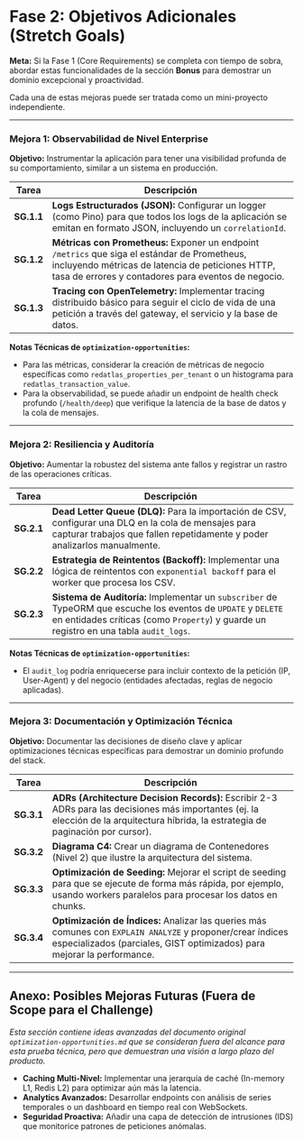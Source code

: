 # Fase 2: Objetivos Adicionales (Stretch Goals)

**Meta:** Si la Fase 1 (Core Requirements) se completa con tiempo de sobra, abordar estas funcionalidades de la sección **Bonus** para demostrar un dominio excepcional y proactividad.

Cada una de estas mejoras puede ser tratada como un mini-proyecto independiente.

---

### Mejora 1: Observabilidad de Nivel Enterprise

**Objetivo:** Instrumentar la aplicación para tener una visibilidad profunda de su comportamiento, similar a un sistema en producción.

| Tarea | Descripción |
|---|---|
| **SG.1.1** | **Logs Estructurados (JSON):** Configurar un logger (como Pino) para que todos los logs de la aplicación se emitan en formato JSON, incluyendo un `correlationId`. |
| **SG.1.2** | **Métricas con Prometheus:** Exponer un endpoint `/metrics` que siga el estándar de Prometheus, incluyendo métricas de latencia de peticiones HTTP, tasa de errores y contadores para eventos de negocio. |
| **SG.1.3** | **Tracing con OpenTelemetry:** Implementar tracing distribuido básico para seguir el ciclo de vida de una petición a través del gateway, el servicio y la base de datos. |

**Notas Técnicas de `optimization-opportunities`:**
- Para las métricas, considerar la creación de métricas de negocio específicas como `redatlas_properties_per_tenant` o un histograma para `redatlas_transaction_value`.
- Para la observabilidad, se puede añadir un endpoint de health check profundo (`/health/deep`) que verifique la latencia de la base de datos y la cola de mensajes.

---

### Mejora 2: Resiliencia y Auditoría

**Objetivo:** Aumentar la robustez del sistema ante fallos y registrar un rastro de las operaciones críticas.

| Tarea | Descripción |
|---|---|
| **SG.2.1** | **Dead Letter Queue (DLQ):** Para la importación de CSV, configurar una DLQ en la cola de mensajes para capturar trabajos que fallen repetidamente y poder analizarlos manualmente. |
| **SG.2.2** | **Estrategia de Reintentos (Backoff):** Implementar una lógica de reintentos con `exponential backoff` para el worker que procesa los CSV. |
| **SG.2.3** | **Sistema de Auditoría:** Implementar un `subscriber` de TypeORM que escuche los eventos de `UPDATE` y `DELETE` en entidades críticas (como `Property`) y guarde un registro en una tabla `audit_logs`. |

**Notas Técnicas de `optimization-opportunities`:**
- El `audit_log` podría enriquecerse para incluir contexto de la petición (IP, User-Agent) y del negocio (entidades afectadas, reglas de negocio aplicadas).

---

### Mejora 3: Documentación y Optimización Técnica

**Objetivo:** Documentar las decisiones de diseño clave y aplicar optimizaciones técnicas específicas para demostrar un dominio profundo del stack.

| Tarea | Descripción |
|---|---|
| **SG.3.1** | **ADRs (Architecture Decision Records):** Escribir 2-3 ADRs para las decisiones más importantes (ej. la elección de la arquitectura híbrida, la estrategia de paginación por cursor). |
| **SG.3.2** | **Diagrama C4:** Crear un diagrama de Contenedores (Nivel 2) que ilustre la arquitectura del sistema. |
| **SG.3.3** | **Optimización de Seeding:** Mejorar el script de seeding para que se ejecute de forma más rápida, por ejemplo, usando workers paralelos para procesar los datos en chunks. |
| **SG.3.4** | **Optimización de Índices:** Analizar las queries más comunes con `EXPLAIN ANALYZE` y proponer/crear índices especializados (parciales, GIST optimizados) para mejorar la performance. |

---

## Anexo: Posibles Mejoras Futuras (Fuera de Scope para el Challenge)

*Esta sección contiene ideas avanzadas del documento original `optimization-opportunities.md` que se consideran fuera del alcance para esta prueba técnica, pero que demuestran una visión a largo plazo del producto.*

- **Caching Multi-Nivel:** Implementar una jerarquía de caché (In-memory L1, Redis L2) para optimizar aún más la latencia.
- **Analytics Avanzados:** Desarrollar endpoints con análisis de series temporales o un dashboard en tiempo real con WebSockets.
- **Seguridad Proactiva:** Añadir una capa de detección de intrusiones (IDS) que monitorice patrones de peticiones anómalas.